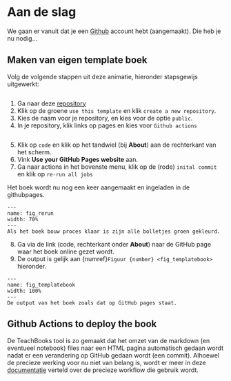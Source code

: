 # Aan de slag

We gaan er vanuit dat je een [Github](../Software/Github.md) account hebt (aangemaakt). Die heb je nu nodig...

## Maken van eigen template boek
Volg de volgende stappen uit deze animatie, hieronder stapsgewijs uitgewerkt:
``` {figure} ../figures/teachbooks-template.gif
```

1. Ga naar deze [repository](https://github.com/TeachBooks/template)
2. Klik op de groene `use this template` en klik `create a new repository`.
3. Kies de naam voor je repository, en kies voor de optie `public`.
4. In je repository, klik links op pages en kies voor `Github actions`
``` {figure} ../figures/set_up_pages.png
```
5. Klik op `code` en klik op het tandwiel (bij **About**) aan de rechterkant van het scherm. 
6. Vink **Use your GitHub Pages website** aan.
7. Ga naar actions in het bovenste menu, klik op de (rode) `inital commit` en klik op `re-run all jobs`

Het boek wordt nu nog een keer aangemaakt en ingeladen in de githubpages. 

```{figure} figures/rerunjobs.PNG
---
name: fig_rerun
width: 70%
---
Als het boek bouw proces klaar is zijn alle bolletjes groen gekleurd.
```

8. Ga via de link (code, rechterkant onder **About**) naar de GitHub page waar het boek online gezet wordt.
9. De output is gelijk aan {numref}`Figuur {number} <fig_templatebook>` hieronder.

``` {figure} figures/templateboekoutput.PNG
---
name: fig_templatebook
width: 100%
---
De output van het boek zoals dat op GitHub pages staat.
```

## Github Actions to deploy the book
De TeachBooks tool is zo gemaakt dat het omzet van de markdown (en eventueel notebook) files naar een HTML pagina automatisch gedaan wordt nadat er een verandering op GitHub gedaan wordt (een commit). Alhoewel de precieze werking voor nu niet van belang is, wordt er meer in deze [documentatie](https://teachbooks.io/manual/external/deploy-book-workflow/README.html) verteld over de precieze workflow die gebruik wordt.


